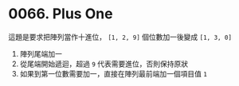# 0066. Plus One

這題是要求把陣列當作十進位， `[1, 2, 9]` 個位數加一後變成 `[1, 3, 0]`
1. 陣列尾端加一
2. 從尾端開始遞迴，超過 `9` 代表需要進位，否則保持原狀
3. 如果到第一位數需要加一，直接在陣列最前端加一個項目值 `1`
